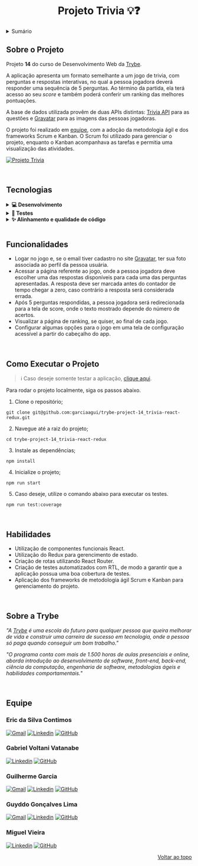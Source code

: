 <a name="readme-top"></a>

<h1 align="center">Projeto Trivia 💡❓</h1>

<details>
  <summary>Sumário</summary>
  <ol>
    <li><a href="#sobre-o-projeto">Sobre o Projeto</a></li>
    <li><a href="#tecnologias">Tecnologias</a></li>
    <li><a href="#funcionalidades">Funcionalidades</a></li>
    <li><a href="#como-executar-o-projeto">Como Executar o Projeto</a></li>
    <li><a href="#habilidades">Habilidades</a></li>
    <li><a href="#sobre-a-trybe">Sobre a Trybe</a></li>
    <li><a href="#equipe">Equipe</a></li>
  </ol>
</details>

## Sobre o Projeto

Projeto **14** do curso de Desenvolvimento Web da [Trybe][trybe-site-url].

A aplicação apresenta um formato semelhante a um jogo de trivia, com perguntas e respostas interativas, no qual a pessoa jogadora deverá responder uma sequência de 5 perguntas. Ao término da partida, ela terá acesso ao seu _score_ e também poderá conferir um ranking das melhores pontuações.

A base de dados utilizada provêm de duas APIs distintas: [Trivia API](https://opentdb.com/api_config.php) para as questões e [Gravatar](https://br.gravatar.com/site/implement/images/) para as imagens das pessoas jogadoras.

O projeto foi realizado em <a href="#equipe">equipe</a>, com a adoção da metodologia ágil e dos frameworks Scrum e Kanban. O Scrum foi utilizado para gerenciar o projeto, enquanto o Kanban acompanhava as tarefas e permitia uma visualização das atividades.

[![Projeto Trivia][project-demo]][project-url]

<br/>

## Tecnologias

<details>
  <summary><strong>💻 Desenvolvimento </strong></summary><br />

- [HTML5][html5-url]
- [CSS3][css3-url]
- [JavaScript][javascript-url]
- [Bootstrap][bootstrap-url]
- [React.js][react-url]
- [React Router][react-router-url]
- [Redux][redux-url]

---

</details>

<details>
  <summary><strong>🧪 Testes </strong></summary><br />

- [Jest][jest-url]
- [React Testing Library][rtl-url]

---

</details>

<details>
  <summary><strong>✨ Alinhamento e qualidade de código </strong></summary><br />

- [ESLint][eslint-url]
- [StyleLint][stylelint-url]

---

</details>

<br/>

## Funcionalidades

<ul>
  <li>Logar no jogo e, se o email tiver cadastro no site <a href="https://pt.gravatar.com/">Gravatar</a>, ter sua foto associada ao perfil da pessoa usuária.</li>
  <li>Acessar a página referente ao jogo, onde a pessoa jogadora deve escolher uma das respostas disponíveis para cada uma das perguntas apresentadas. A resposta deve ser marcada antes do contador de tempo chegar a zero, caso contrário a resposta será considerada errada.</li>
  <li>Após 5 perguntas respondidas, a pessoa jogadora será redirecionada para a tela de score, onde o texto mostrado depende do número de acertos.</li>
  <li>Visualizar a página de ranking, se quiser, ao final de cada jogo.</li>
  <li>Configurar algumas opções para o jogo em uma tela de configuração acessível a partir do cabeçalho do app.</li>
</ul>

<br/>

## Como Executar o Projeto

> ℹ️ Caso deseje somente testar a aplicação, [clique aqui][project-url].

Para rodar o projeto localmente, siga os passos abaixo.

1. Clone o repositório;

```
git clone git@github.com:garciaagui/trybe-project-14_trivia-react-redux.git
```

2. Navegue até a raiz do projeto;

```
cd trybe-project-14_trivia-react-redux
```

3. Instale as dependências;

```
npm install
```

4. Inicialize o projeto;

```
npm run start
```

5. Caso deseje, utilize o comando abaixo para executar os testes.

```
npm run test:coverage
```

<br/>

## Habilidades

<ul>
  <li>Utilização de componentes funcionais React.</li>
  <li>Utilização do Redux para gerencimento de estado.</li>
  <li>Criação de rotas utilizando React Router.</li>
  <li>Criação de testes automatizados com RTL, de modo a garantir que a aplicação possua uma boa cobertura de testes.</li>
  <li>Aplicação dos frameworks de metodologia ágil Scrum e Kanban para gerenciamento do projeto.</li>
</ul>

<br/>

## Sobre a Trybe

_"A [Trybe][trybe-site-url] é uma escola do futuro para qualquer pessoa que queira melhorar de vida e construir uma carreira de sucesso em tecnologia, onde a pessoa só paga quando conseguir um bom trabalho."_

_"O programa conta com mais de 1.500 horas de aulas presenciais e online, aborda introdução ao desenvolvimento de software, front-end, back-end, ciência da computação, engenharia de software, metodologias ágeis e habilidades comportamentais._"

<br/>

## Equipe

### Eric da Silva Contimos

[![Gmail][gmail-badge]][email-eric] [![Linkedin][linkedin-badge]][linkedin-eric] [![GitHub][github-badge]][github-eric]

### Gabriel Voltani Vatanabe

[![Linkedin][linkedin-badge]][linkedin-gabriel] [![GitHub][github-badge]][github-gabriel]

### Guilherme Garcia

[![Gmail][gmail-badge]][email-guilherme] [![Linkedin][linkedin-badge]][linkedin-guilherme] [![GitHub][github-badge]][github-guilherme]

### Guyddo Gonçalves Lima

[![Gmail][gmail-badge]][email-guyddo] [![Linkedin][linkedin-badge]][linkedin-guyddo] [![GitHub][github-badge]][github-guyddo]

### Miguel Vieira

[![Linkedin][linkedin-badge]][linkedin-miguel] [![GitHub][github-badge]][github-miguel]

<p align="right"><a href="#readme-top">Voltar ao topo</a></p>

<!-- MARKDOWN LINKS & IMAGES -->

[trybe-site-url]: https://www.betrybe.com/
[project-demo]: ./project-demo.gif
[project-url]: https://trivia-g5.vercel.app

<!-- Stacks URLs -->

[bootstrap-url]: https://getbootstrap.com/
[css3-url]: https://developer.mozilla.org/en-US/docs/Web/CSS
[eslint-url]: https://eslint.org/
[html5-url]: https://developer.mozilla.org/en-US/docs/Web/HTML
[javascript-url]: https://developer.mozilla.org/en-US/docs/Web/JavaScript
[jest-url]: https://jestjs.io/
[react-url]: https://reactjs.org/
[react-router-url]: https://reactrouter.com/en/main
[redux-url]: https://redux.js.org/
[rtl-url]: https://testing-library.com/docs/react-testing-library/intro/
[stylelint-url]: https://stylelint.io/

<!-- Contact Badges -->

[gmail-badge]: https://img.shields.io/badge/Gmail-D14836?style=for-the-badge&logo=gmail&logoColor=white
[linkedin-badge]: https://img.shields.io/badge/LinkedIn-0077B5?style=for-the-badge&logo=linkedin&logoColor=white
[github-badge]: https://img.shields.io/badge/GitHub-100000?style=for-the-badge&logo=github&logoColor=white
[instagram-badge]: https://img.shields.io/badge/Instagram-E4405F?style=for-the-badge&logo=instagram&logoColor=white

<!-- Contact URLs -->

[email-eric]: ericdasilva0@gmail.com
[linkedin-eric]: https://www.linkedin.com/in/eric-contimos/
[github-eric]: https://github.com/Eric-html
[linkedin-gabriel]: https://www.linkedin.com/in/gabrielvoltani/
[github-gabriel]: https://github.com/gabrielvoltani
[email-guilherme]: mailto:garciaguig@gmail.com
[linkedin-guilherme]: https://www.linkedin.com/in/garciaagui/
[github-guilherme]: https://github.com/garciaagui
[linkedin-miguel]: https://www.linkedin.com/in/miguel-vieira015/
[github-miguel]: https://github.com/mjggel
[email-guyddo]: guyddogl@gmail.com
[linkedin-guyddo]: https://www.linkedin.com/in/guyddogl/
[github-guyddo]: https://github.com/guyddogl
